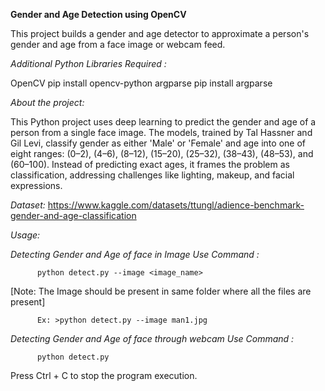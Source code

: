 **Gender and Age Detection using OpenCV**
  
This project builds a gender and age detector to approximate a person's gender and age from a face image or webcam feed.

*Additional Python Libraries Required :*
  
OpenCV
     pip install opencv-python
argparse
     pip install argparse

*About the project:*
                  
This Python project uses deep learning to predict the gender and age of a person from a single face image. The models, trained by Tal Hassner and Gil Levi, classify gender as either 'Male' or 'Female' and age into one of eight ranges: (0–2), (4–6), (8–12), (15–20), (25–32), (38–43), (48–53), and (60–100). Instead of predicting exact ages, it frames the problem as classification, addressing challenges like lighting, makeup, and facial expressions.

*Dataset:*
          https://www.kaggle.com/datasets/ttungl/adience-benchmark-gender-and-age-classification

*Usage:*

  *Detecting Gender and Age of face in Image Use Command :*
          
          python detect.py --image <image_name>   
          
  [Note: The Image should be present in same folder where all the files are present]

          Ex: >python detect.py --image man1.jpg
      
  *Detecting Gender and Age of face through webcam Use Command :*
          
          python detect.py

  Press Ctrl + C to stop the program execution.




